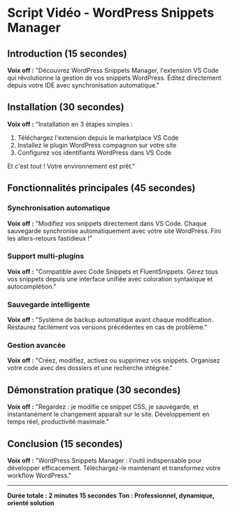 # Script Vidéo - WordPress Snippets Manager

## Introduction (15 secondes)
**Voix off :** "Découvrez WordPress Snippets Manager, l'extension VS Code qui révolutionne la gestion de vos snippets WordPress. Éditez directement depuis votre IDE avec synchronisation automatique."

## Installation (30 secondes)
**Voix off :** "Installation en 3 étapes simples :
1. Téléchargez l'extension depuis le marketplace VS Code
2. Installez le plugin WordPress compagnon sur votre site
3. Configurez vos identifiants WordPress dans VS Code

Et c'est tout ! Votre environnement est prêt."

## Fonctionnalités principales (45 secondes)

### Synchronisation automatique
**Voix off :** "Modifiez vos snippets directement dans VS Code. Chaque sauvegarde synchronise automatiquement avec votre site WordPress. Fini les allers-retours fastidieux !"

### Support multi-plugins
**Voix off :** "Compatible avec Code Snippets et FluentSnippets. Gérez tous vos snippets depuis une interface unifiée avec coloration syntaxique et autocomplétion."

### Sauvegarde intelligente
**Voix off :** "Système de backup automatique avant chaque modification. Restaurez facilement vos versions précédentes en cas de problème."

### Gestion avancée
**Voix off :** "Créez, modifiez, activez ou supprimez vos snippets. Organisez votre code avec des dossiers et une recherche intégrée."

## Démonstration pratique (30 secondes)
**Voix off :** "Regardez : je modifie ce snippet CSS, je sauvegarde, et instantanément le changement apparaît sur le site. Développement en temps réel, productivité maximale."

## Conclusion (15 secondes)
**Voix off :** "WordPress Snippets Manager : l'outil indispensable pour développer efficacement. Téléchargez-le maintenant et transformez votre workflow WordPress."

---

**Durée totale : 2 minutes 15 secondes**
**Ton : Professionnel, dynamique, orienté solution**